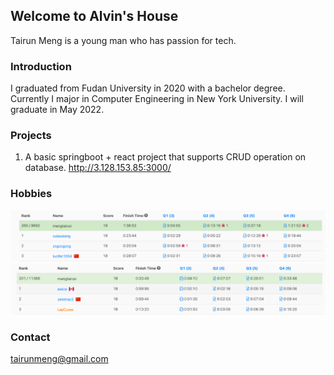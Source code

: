 ## Welcome to Alvin's House

Tairun Meng is a young man who has passion for tech.

### Introduction

I graduated from Fudan University in 2020 with a bachelor degree. Currently I major in Computer Engineering in New York University. I will graduate in May 2022.



### Projects

1. A basic springboot + react project that supports CRUD operation on database.
<url> http://3.128.153.85:3000/ </url>

### Hobbies

![](https://github.com/381352903/381352903.github.io/blob/main/images/contest1.jpg)
![](https://github.com/381352903/381352903.github.io/blob/main/images/contest3.jpg)



### Contact

tairunmeng@gmail.com
